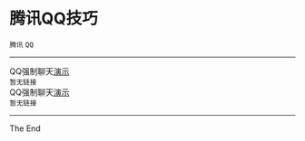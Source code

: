 # 腾讯QQ技巧
`腾讯` `QQ`<br>
***
QQ强制聊天[演示](/)<br>
```暂无链接```<br>
QQ强制聊天[演示](/)<br>
```暂无链接```<br>
***
The End
